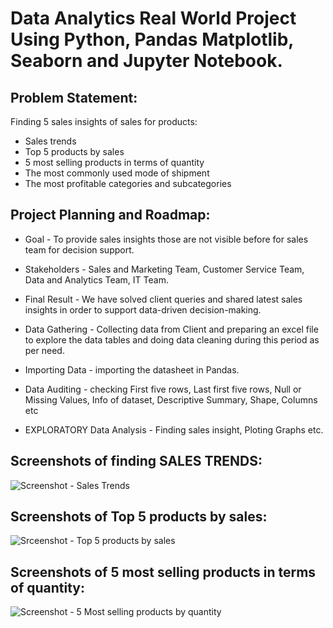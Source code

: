 # Data Analytics Real World Project Using Python, Pandas Matplotlib, Seaborn and Jupyter Notebook.

## Problem Statement:
Finding 5 sales insights of sales for products:
- Sales trends
- Top 5 products by sales
- 5 most selling products in terms of quantity
- The most commonly used mode of shipment
- The most profitable categories and subcategories

## Project Planning and Roadmap:

- Goal - To provide sales insights those are not visible before for sales team for decision support. 

- Stakeholders - Sales and Marketing Team, Customer Service Team, Data and Analytics Team, IT Team. 

- Final Result - We have solved client queries and shared latest sales insights in order to support data-driven decision-making.

- Data Gathering - Collecting data from Client and preparing an excel file to explore the data tables and doing data cleaning during this period as per need. 

- Importing Data - importing the datasheet in Pandas.

- Data Auditing - checking First five rows, Last first five rows, Null or Missing Values, Info of dataset, Descriptive Summary, Shape, Columns etc

- EXPLORATORY Data Analysis - Finding sales insight, Ploting Graphs etc.

## Screenshots of finding SALES TRENDS:
![Screenshot - Sales Trends](https://user-images.githubusercontent.com/122977758/215870285-6bbfead8-3dc6-4fa2-8769-c44ed6ebca8a.png)

## Screenshots of Top 5 products by sales:
![Srceenshot - Top 5 products by sales](https://user-images.githubusercontent.com/122977758/215871188-5326b7ae-562c-48ea-a55e-a4535c862158.png)

## Screenshots of 5 most selling products in terms of quantity:
![Screenshot - 5 Most selling products by quantity](https://user-images.githubusercontent.com/122977758/215871634-9dc01041-4c9a-480e-a657-7af6c5366ec7.png)




